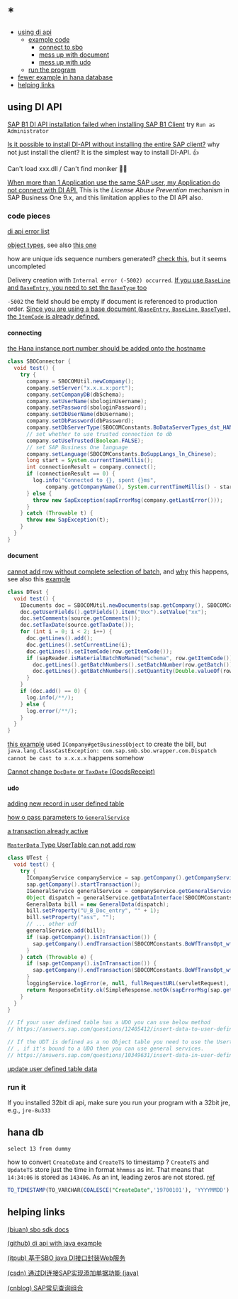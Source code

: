 # *

- [using di api](#using-di-api)
  - [example code](#code-pieces)
    - [connect to sbo](#connecting)
    - [mess up with document](#document)
    - [mess up with udo](#udo)
  - [run the program](#run-it)
- [fewer example in hana database](#hana-db)
- [helping links](#helping-links)

## using DI API

[SAP B1 DI API installation failed when installing SAP B1 Client](https://answers.sap.com/questions/302160/sap-b1-di-api-installation-failed-when-installing-.html) try `Run as Administrator`

[Is it possible to install DI-API without installing the entire SAP client?](https://answers.sap.com/questions/7125357/is-it-possible-to-install-di-api-without-installin.html) why not just install the client? It is the simplest way to install DI-API. 👍

Can't load xxx.dll / Can't find moniker 👏😁

[When more than 1 Application use the same SAP user, my Application do not connect with DI API.](https://answers.sap.com/questions/196428/error-100000085.html) This is the _License Abuse Prevention_ mechanism in SAP Business One 9.x, and this limitation applies to the DI API also.

### code pieces

[di api error list](https://blogs.sap.com/2017/05/30/sap-di-api-error-list/)

[object types](https://www.ggrenacher.ch/705/sap-business-one-form-types-and-object-types), see also [this one](https://blogs.sap.com/2017/04/27/list-of-object-types/)

how are unique ids sequence numbers generated? [check this](https://stackoverflow.com/questions/5652912/how-are-unique-ids-sequence-numbers-generated-in-sap-b1), but it seems uncompleted

Delivery creation with `Internal error (-5002) occurred`. [If you use `BaseLine` and `BaseEntry`, you need to set the `BaseType` too](https://answers.sap.com/questions/12165504/delivery-creation-with-internal-error--5002-occurr.html)

`-5002` the field should be empty if document is referenced to production order. [Since you are using a base document \(`BaseEntry`, `BaseLine`, `BaseType`\), the `ItemCode` is already defined.](https://answers.sap.com/questions/11369450/issue-for-production-in-di-api.html)

#### connecting

[the Hana instance port number should be added onto the hostname](https://stackoverflow.com/questions/52203464/connect-sap-b1-hana-with-c-sharp-application-using-di-api)

```java
class SBOConnector {
  void test() {
    try {
      company = SBOCOMUtil.newCompany();
      company.setServer("x.x.x.x:port");
      company.setCompanyDB(dbSchema);
      company.setUserName(sbologinUsername);
      company.setPassword(sbologinPassword);
      company.setDbUserName(dbUsername);
      company.setDbPassword(dbPassword);
      company.setDbServerType(SBOCOMConstants.BoDataServerTypes_dst_HANADB);
      // set whether to use trusted connection to db
      company.setUseTrusted(Boolean.FALSE);
      // set SAP Business One language
      company.setLanguage(SBOCOMConstants.BoSuppLangs_ln_Chinese);
      long start = System.currentTimeMillis();
      int connectionResult = company.connect();
      if (connectionResult == 0) {
        log.info("Connected to {}, spent {}ms",
            company.getCompanyName(), System.currentTimeMillis() - start);
      } else {
        throw new SapException(sapErrorMsg(company.getLastError()));
      }
    } catch (Throwable t) {
      throw new SapException(t);
    }
  }
}
```

#### document

[cannot add row without complete selection of batch](https://answers.sap.com/questions/7637415/cannot-add-row-without-complete-selection-of-batch.html), and [why](https://stackoverflow.com/a/62879802) this happens, see also this [example](https://blogs.sap.com/2016/07/13/sample-code-to-update-existing-item-batches-properties-via-di-api/)

```java
class DTest {
  void test() {
    IDocuments doc = SBOCOMUtil.newDocuments(sap.getCompany(), SBOCOMConstants.PMDocumentTypeEnum_pmdt_GoodsIssue);
    doc.getUserFields().getFields().item("Uxx").setValue("xx");
    doc.setComments(source.getComments());
    doc.setTaxDate(source.getTaxDate());
    for (int i = 0; i < 2; i++) {
      doc.getLines().add();
      doc.getLines().setCurrentLine(i);
      doc.getLines().setItemCode(row.getItemCode());
      if (sapReader.isMaterialBatchNoManed("schema", row.getItemCode())) {
        doc.getLines().getBatchNumbers().setBatchNumber(row.getBatch());
        doc.getLines().getBatchNumbers().setQuantity(Double.valueOf(row.getQuantity()));
      }
    }
    if (doc.add() == 0) {
      log.info(/**/);
    } else {
      log.error(/**/);
    }
  }
}
```

[this example](https://answers.sap.com/questions/13445096/how-to-production-with-di-api.html) used `ICompany#getBusinessObject` to create the bill, but `java.lang.ClassCastException: com.sap.smb.sbo.wrapper.com.Dispatch cannot be cast to x.x.x.x` happens somehow 

[Cannot change `DocDate` or `TaxDate` \(GoodsReceipt\)](https://answers.sap.com/questions/6523583/problame-in-receipt-from-production-in-sap-2007.html)

#### udo

[adding new record in user defined table](https://answers.sap.com/questions/10921803/adding-new-record-in-user-table-via-di-api.html)

[how o pass parameters to `GeneralService`](https://answers.sap.com/questions/54732/jco-sap-b1-how-to-pass-parameters-to-generalservic.html)

[a transaction already active](https://answers.sap.com/questions/3302255/a-transaction-already-active.html)

[`MasterData` Type UserTable can not add row](https://answers.sap.com/questions/3567176/problem-in-2007-----masterdata-type-usertable-can-.html)

```java
class UTest {
  void test() {
    try {
      ICompanyService companyService = sap.getCompany().getCompanyService();
      sap.getCompany().startTransaction();
      IGeneralService generalService = companyService.getGeneralService("table_name_without_@_symbol");
      Object dispatch = generalService.getDataInterface(SBOCOMConstants.GeneralServiceDataInterfaces_gsGeneralData);
      GeneralData bill = new GeneralData(dispatch);
      bill.setProperty("U_B_Doc_entry", "" + 1);
      bill.setProperty("ass", "");
      // ... other udf
      generalService.add(bill);
      if (sap.getCompany().isInTransaction()) {
        sap.getCompany().endTransaction(SBOCOMConstants.BoWfTransOpt_wf_Commit);
      }
    } catch (Throwable e) {
      if (sap.getCompany().isInTransaction()) {
        sap.getCompany().endTransaction(SBOCOMConstants.BoWfTransOpt_wf_RollBack);
      }
      loggingService.logError(e, null, fullRequestURL(servletRequest), getClientIP(servletRequest), source.toString());
      return ResponseEntity.ok(SimpleResponse.notOk(sapErrorMsg(sap.getCompany().getLastError())));
    }
  }
}

// If your user defined table has a UDO you can use below method
// https://answers.sap.com/questions/12405412/insert-data-to-user-defined-table.html

// If the UDT is defined as a no Object table you need to use the Usertables object
// , if it's bound to a UDO then you can use general services.
// https://answers.sap.com/questions/10349631/insert-data-in-user-defined-table.html
```

[update user defined table data](https://answers.sap.com/questions/7240525/updating-user-defined-table-master-data-lines-via-.html)

### run it

If you installed 32bit di api, make sure you run your program with a 32bit jre, e.g., `jre-8u333`

## hana db

`select 13 from dummy`

how to convert `CreateDate` and `CreateTS` to timestamp ? `CreateTS` and `UpdateTS` store just the time in format `hhmmss` as int. That means that `14:34:06` is stored as `143406`. As an int, leading zeros are not stored. [ref](https://stackoverflow.com/questions/53616555/sap-hana-sql-how-to-convert-createts-updatets-crearetime-updatetime-to-timestamp)
```sql
TO_TIMESTAMP(TO_VARCHAR(COALESCE("CreateDate",'19700101'), 'YYYYMMDD') || ' ' || LPAD(COALESCE("CreateTS",0),6,0),'YYYYMMDD HH24MISS')
```

## helping links

[\(biuan\) sbo sdk docs](https://biuan.com/)

[\(github\) di api with java example](https://github.com/rafalrozmus/java-and-sap-business-one)

[\(itpub\) 基于SBO java DI接口封装Web服务](http://www.itpub.net/thread-2102133-1-1.html)

[\(csdn\) 通过DI连接SAP实现添加单据功能 \(java\)](https://blog.csdn.net/qq_35844400/article/details/110928817)

[\(cnblog\) SAP常见查询组合](https://www.cnblogs.com/sapSB/p/11969537.html)
